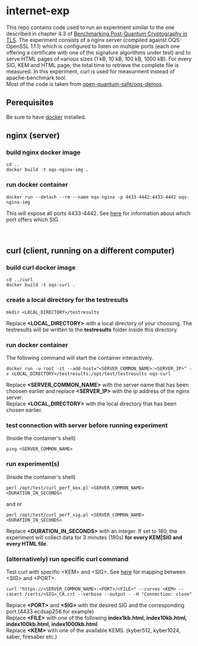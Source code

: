 # internet-exp
This repo contains code used to run an experiment similar to the one described in chapter 4.3 of [Benchmarking Post-Quantum Cryptography in TLS](https://s3.amazonaws.com/files.douglas.stebila.ca/files/research/papers/PQCrypto-PaqSteTam20.pdf). The experiment consists of a nginx server (compiled against OQS-OpenSSL 1.1.1) which is configured to listen on multiple ports (each one offering a certificate with one of the signature algorithms under test) and to serve HTML pages of various sizes (1 kB, 10 kB, 100 kB, 1000 kB). For every SIG, KEM and HTML page, the total time to retrieve the complete file is measured. In this experiment, curl is used for measurment instead of apache-benchmark tool.  
Most of the code is taken from [open-quantum-safe/oqs-demos](https://github.com/open-quantum-safe/oqs-demos).
## Perequisites
Be sure to have [docker](https://docs.docker.com/install) installed.  

## nginx (server)
### build nginx docker image
```
cd ..
docker build -t oqs-nginx-img .
```

### run docker container
```
docker run --detach --rm --name oqs-nginx -p 4433-4442:4433-4442 oqs-nginx-img
```
This will expose all ports 4433-4442. See [here](https://github.com/frankimhof/internet-exp/tree/master/nginx) for information about which port offers which SIG.  
<br>
<br>
## curl (client, running on a different computer)
### build curl docker image
```
cd ../curl
docker build -t oqs-curl .
```
### create a local directory for the testresults
```
mkdir <LOCAL_DIRECTORY>/testresults
```
Replace **\<LOCAL_DIRECTORY\>** with a local directory of your choosing. The testresults will be written to the **testresults** folder inside this directory.
### run docker container
The following command will start the container interactively.
```
docker run -u root -it --add-host="<SERVER_COMMON_NAME>:<SERVER_IP>" -v <LOCAL_DIRECTORY>/testresults:/opt/test/testresults oqs-curl
```
Replace **\<SERVER_COMMON_NAME\>** with the server name that has been choosen earlier and replace **\<SERVER_IP\>** with the ip address of the nginx server.  
Replace **\<LOCAL_DIRECTORY\>** with the local directory that has been chosen earlier.

### test connection with server before running experiment
(Inside the container's shell)
```
ping <SERVER_COMMON_NAME>
```

### run experiment(s)
(Inside the container's shell)
```
perl /opt/test/curl_perf_kex.pl <SERVER_COMMON_NAME> <DURATION_IN_SECONDS>
```
and or
```
perl /opt/test/curl_perf_sig.pl <SERVER_COMMON_NAME> <DURATION_IN_SECONDS>
```
Replace **\<DURATION_IN_SECONDS\>** with an integer. If set to 180, the experiment will collect data for 3 minutes (180s) **for every KEM|SIG and every HTML file**.

### (alternatively) run specific curl command
Test curl with specific \<KEM\> and \<SIG\>. See [here](https://github.com/frankimhof/internet-exp/tree/master/nginx) for mapping between \<SIG\> and \<PORT\>.
```
curl "https://<SERVER_COMMON_NAME>:<PORT>/<FILE>" --curves <KEM> --cacert /certs/<SIG>_CA.crt --verbose --output - -H "Connection: close"
```
Replace **\<PORT\>** and **\<SIG\>** with the desired SIG and the corresponding port.(4433 ecdsap256 for example)  
Replace **\<FILE\>** with one of the following **index1kb.html, index10kb.html, index100kb.html, index1000kb.html**  
Replace **\<KEM\>** with one of the available KEMS. (kyber512, kyber1024, saber, firesaber etc.)
